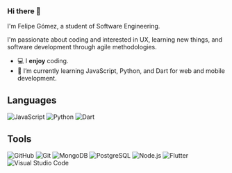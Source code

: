 ### Hi there 👋

I'm Felipe Gómez, a student of Software Engineering.

I'm passionate about coding and interested in UX, learning new things, and software development through agile methodologies.

- 💻 I **enjoy** coding.
- 🌱 I’m currently learning JavaScript, Python, and Dart for web and mobile development.

## Languages

![JavaScript](https://img.shields.io/badge/-JavaScript-000000?style=flat&logo=javascript)
![Python](https://img.shields.io/badge/-Python-000000?style=flat&logo=python)
![Dart](https://img.shields.io/badge/-Dart-000000?style=flat&logo=dart)

## Tools

![GitHub](https://img.shields.io/badge/-GitHub-000000?style=flat&logo=github)
![Git](https://img.shields.io/badge/-Git-000000?style=flat&logo=git)
![MongoDB](https://img.shields.io/badge/-MongoDB-000000?style=flat&logo=mongodb)
![PostgreSQL](https://img.shields.io/badge/-PostgreSQL-000000?style=flat&logo=postgresql)
![Node.js](https://img.shields.io/badge/-Node.js-000000?style=flat&logo=node.js)
![Flutter](https://img.shields.io/badge/-Flutter-000000?style=flat&logo=flutter)
![Visual Studio Code](https://img.shields.io/badge/-Visual%20Studio%20Code-000000?style=flat&logo=visual-studio-code)
